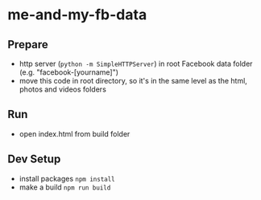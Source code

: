 # me-and-my-fb-data

## Prepare
- http server (```python -m SimpleHTTPServer```) in root Facebook data folder (e.g. "facebook-[yourname]")
- move this code in root directory, so it's in the same level as the html, photos and videos folders

## Run
- open index.html from build folder

## Dev Setup
- install packages ```npm install```
- make a build ```npm run build```
